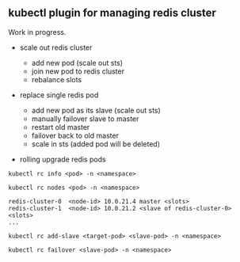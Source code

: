 ##  kubectl plugin for managing redis cluster

Work in progress.

- scale out redis cluster
    - add new pod (scale out sts)
    - join new pod to redis cluster
    - rebalance slots

- replace single redis pod
    - add new pod as its slave (scale out sts)
    - manually failover slave to master
    - restart old master
    - failover back to old master
    - scale in sts (added pod will be deleted)

- rolling upgrade redis pods


`kubectl rc info <pod> -n <namespace>`
    
`kubectl rc nodes <pod> -n <namespace>`

    redis-cluster-0  <node-id> 10.0.21.4 master <slots> 
    redis-cluster-1  <node-id> 10.0.21.2 <slave of redis-cluster-0> <slots> 
    ...

`kubectl rc add-slave <target-pod> <slave-pod> -n <namespace>`

`kubectl rc failover <slave-pod> -n <namespace>`

